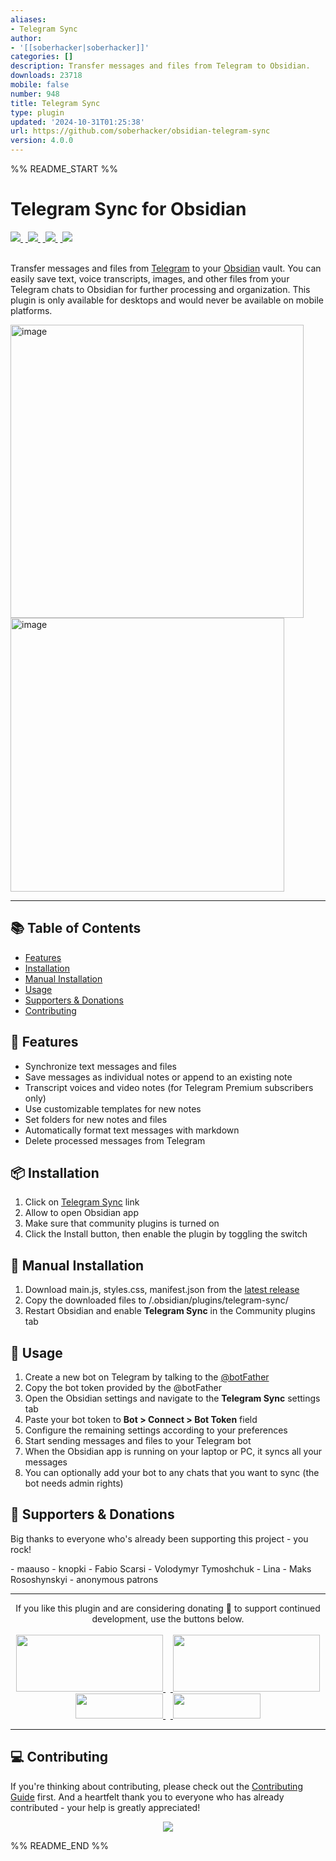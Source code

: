 ```yaml
---
aliases:
- Telegram Sync
author:
- '[[soberhacker|soberhacker]]'
categories: []
description: Transfer messages and files from Telegram to Obsidian.
downloads: 23718
mobile: false
number: 948
title: Telegram Sync
type: plugin
updated: '2024-10-31T01:25:38'
url: https://github.com/soberhacker/obsidian-telegram-sync
version: 4.0.0
---
```


%% README_START %%

# Telegram Sync for Obsidian

<a href="https://github.com/soberhacker/obsidian-telegram-sync/releases/latest">
<img src="https://img.shields.io/github/v/release/soberhacker/obsidian-telegram-sync?label=plugin&display_name=tag&logo=obsidian&color=purple&logoColor=violet">
</a>&nbsp;<a href="https://github.com/soberhacker/obsidian-telegram-sync">
<img src="https://img.shields.io/github/downloads/soberhacker/obsidian-telegram-sync/total?logo=github">
</a>&nbsp;<a href="https://t.me/obsidian_telegram_sync">
<img src="https://img.shields.io/badge/Telegram-Channel-blue.svg?logo=telegram">
</a>&nbsp;<a href="https://t.me/tribute/app?startapp=sfFf">
<img src="https://img.shields.io/badge/Telegram-Support-red.svg?logo=telegram&logoColor=f5f5f5&color=red">
</a><br><br>

Transfer messages and files from [Telegram](https://telegram.org/) to your [Obsidian](https://obsidian.md/plugins?id=telegram-sync) vault. You can easily save text, voice transcripts, images, and other files from your Telegram chats to Obsidian for further processing and organization. This plugin is only available for desktops and would never be available on mobile platforms.

<img width="469" alt="image" src="https://github.com/soberhacker/obsidian-telegram-sync/assets/128756825/65f84775-8cb4-4a45-811b-296b87e2b52d"> <img width="438" alt="image" src="https://github.com/soberhacker/obsidian-telegram-sync/assets/128756825/e50c6e5a-b9d6-4995-8538-d4095d6966f2">

---

## 📚 Table of Contents

-   [Features](#-features)
-   [Installation](#-installation)
-   [Manual Installation](#-manual-installation)
-   [Usage](#-usage)
-   [Supporters & Donations](#-supporters--donations)
-   [Contributing](#-contributing)

## 🚀 Features

-   Synchronize text messages and files
-   Save messages as individual notes or append to an existing note
-   Transcript voices and video notes (for Telegram Premium subscribers only)
-   Use customizable templates for new notes
-   Set folders for new notes and files
-   Automatically format text messages with markdown
-   Delete processed messages from Telegram

## 📦 Installation

1. Click on [Telegram Sync](https://obsidian.md/plugins?id=telegram-sync) link
2. Allow to open Obsidian app
3. Make sure that community plugins is turned on
4. Click the Install button, then enable the plugin by toggling the switch

## 👏 Manual Installation

1. Download main.js, styles.css, manifest.json from the [latest release](https://github.com/soberhacker/obsidian-telegram-sync/releases//latest)
2. Copy the downloaded files to <path-to-your-vault>/.obsidian/plugins/telegram-sync/
3. Restart Obsidian and enable **Telegram Sync** in the Community plugins tab

## 📮 Usage

1. Create a new bot on Telegram by talking to the [@botFather](https://t.me/botfather)
2. Copy the bot token provided by the @botFather
3. Open the Obsidian settings and navigate to the **Telegram Sync** settings tab
4. Paste your bot token to **Bot > Connect > Bot Token** field
5. Configure the remaining settings according to your preferences
6. Start sending messages and files to your Telegram bot
7. When the Obsidian app is running on your laptop or PC, it syncs all your messages
8. You can optionally add your bot to any chats that you want to sync (the bot needs admin rights)

## 💁 Supporters & Donations

Big thanks to everyone who's already been supporting this project - you rock!

\- maauso - knopki - Fabio Scarsi - Volodymyr Tymoshchuk - Lina - Maks Rososhynskyi - anonymous patrons

---

<div align="center">
If you like this plugin and are considering donating 🌠 to support continued development, use the buttons below.<br><br>

<a href="https://nowpayments.io/donation?api_key=JMM7NE1-M4X4JY6-N8EK1GJ-H8XQXFK">
<img src="https://img.buymeacoffee.com/button-api/?text=Cryptocurrency&emoji=%F0%9F%9A%80&slug=soberhacker&button_colour=e38215&font_colour=FFFFFF&font_family=Bree&outline_colour=000000&coffee_colour=FFDD00" width=235 height=91>
</a>&nbsp;&nbsp;<a href="https://www.buymeacoffee.com/soberhacker">
<img src="https://img.buymeacoffee.com/button-api/?text=Buy%20me%20a%20coffee&emoji=%E2%98%95&slug=soberhacker&button_colour=5F7FFF&font_colour=ffffff&font_family=Cookie&outline_colour=000000&coffee_colour=FFFFFF"  width=235 height=91>
</a><br>
<a href="https://ko-fi.com/soberhacker">
<img src="https://storage.ko-fi.com/cdn/brandasset/logo_white_stroke.png?" width=140 height=40>
</a>&nbsp;&nbsp;<a href="https://www.paypal.com/donate/?hosted_button_id=VYSCUZX8MYGCU">
<img src="https://www.paypalobjects.com/digitalassets/c/website/logo/full-text/pp_fc_hl.svg" width=140 height=40>
</a>
</div>

---

## 💻 Contributing

If you're thinking about contributing, please check out the [Contributing Guide](./CONTRIBUTING.md) first. And a heartfelt thank you to everyone who has already contributed - your help is greatly appreciated!
<br>

<div align="center">
<a href="https://github.com/soberhacker/obsidian-telegram-sync/graphs/contributors">
  <img src="https://contrib.rocks/image?repo=soberhacker/obsidian-telegram-sync" />
</a>
</div>


%% README_END %%